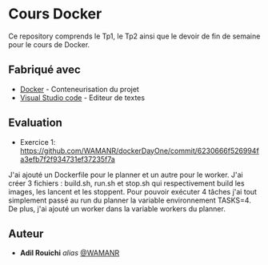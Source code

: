 # Cours Docker

Ce repository comprends le Tp1, le Tp2 ainsi que le devoir de fin de semaine pour le cours de Docker.

## Fabriqué avec

* [Docker](https://www.docker.com/) - Conteneurisation du projet
* [Visual Studio code](https://code.visualstudio.com/) - Editeur de textes

## Evaluation

* Exercice 1: https://github.com/WAMANR/dockerDayOne/commit/6230666f526994fa3efb7f2f934731ef37235f7a

J'ai ajouté un Dockerfile pour le planner et un autre pour le worker. J'ai créer 3 fichiers : build.sh, run.sh et stop.sh qui respectivement build les images, les lancent et les stoppent. Pour pouvoir exécuter 4 tâches j'ai tout simplement passé au run du planner la variable environnement TASKS=4.
De plus, j'ai ajouté un worker dans la variable workers du planner.
## Auteur
* **Adil Rouichi** _alias_ [@WAMANR](https://github.com/WAMANR)

